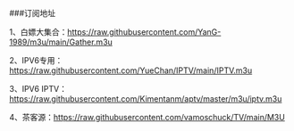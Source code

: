 ###订阅地址

1、白嫖大集合：https://raw.githubusercontent.com/YanG-1989/m3u/main/Gather.m3u

2、IPV6专用：https://raw.githubusercontent.com/YueChan/IPTV/main/IPTV.m3u

3、IPV6 IPTV：https://raw.githubusercontent.com/Kimentanm/aptv/master/m3u/iptv.m3u

4、茶客源：https://raw.githubusercontent.com/vamoschuck/TV/main/M3U
